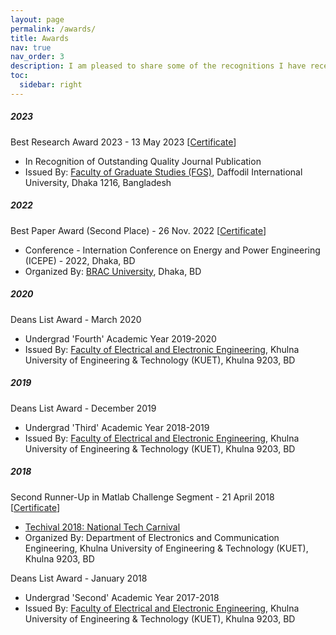 ```yaml
---
layout: page
permalink: /awards/
title: Awards
nav: true
nav_order: 3
description: I am pleased to share some of the recognitions I have received over the years.
toc:
  sidebar: right
---
```


##### 2023
Best Research Award 2023 - 13 May 2023 [[Certificate](https://drive.google.com/file/d/1JiaF-y-gp3C3HmAB3it-Q-cYdZKZO73N/view)]
* In Recognition of Outstanding Quality Journal Publication
* Issued By: [Faculty of Graduate Studies (FGS)](https://daffodilvarsity.edu.bd/faculty-wise/department/fgs), Daffodil International University, Dhaka 1216, Bangladesh

##### 2022
Best Paper Award (Second Place) - 26 Nov. 2022 [[Certificate](https://drive.google.com/file/d/1peqDqsFiX77mkgjVRowOEXgYcW_rP7ph/view)]
* Conference - Internation Conference on Energy and Power Engineering (ICEPE) - 2022, Dhaka, BD
* Organized By: [BRAC University](https://www.bracu.ac.bd/academics/departments/electrical-and-electronic-engineering/icepe-2022), Dhaka, BD

##### 2020
Deans List Award - March 2020
* Undergrad 'Fourth' Academic Year 2019-2020
* Issued By: [Faculty of Electrical and Electronic Engineering](https://www.kuet.ac.bd/department/EEE/), Khulna University of Engineering & Technology (KUET), Khulna 9203, BD

##### 2019
Deans List Award - December 2019
* Undergrad 'Third' Academic Year 2018-2019
* Issued By: [Faculty of Electrical and Electronic Engineering](https://www.kuet.ac.bd/department/EEE/), Khulna University of Engineering & Technology (KUET), Khulna 9203, BD

##### 2018  
Second Runner-Up in Matlab Challenge Segment - 21 April 2018 [[Certificate](https://drive.google.com/file/d/1FHZFDa9AAYZMMEVC8kcxL6iC5NqsGSRU/view)]
* [Techival 2018: National Tech Carnival](https://www.kuet.ac.bd/Technival2018/)
* Organized By: Department of Electronics and Communication Engineering, Khulna University of Engineering & Technology (KUET), Khulna 9203, BD 

Deans List Award - January 2018
* Undergrad 'Second' Academic Year 2017-2018
* Issued By: [Faculty of Electrical and Electronic Engineering](https://www.kuet.ac.bd/department/EEE/), Khulna University of Engineering & Technology (KUET), Khulna 9203, BD 
